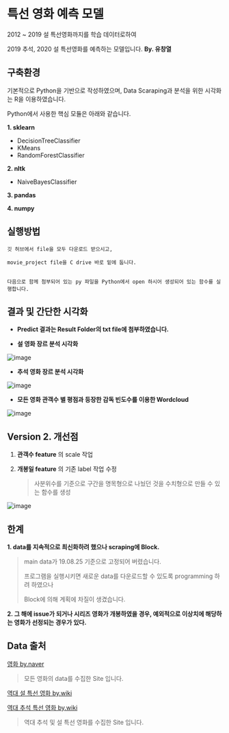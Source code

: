 # 특선 영화 예측 모델

2012 ~ 2019 설 특선영화까지를 학습 데이터로하여

2019 추석, 2020 설 특선영화를 예측하는 모델입니다.           __By. 유창열__




## 구축환경

기본적으로 Python을 기반으로 작성하였으며, Data Scaraping과 분석을 위한 시각화는 R을 이용하였습니다.

Python에서 사용한 핵심 모듈은 아래와 같습니다.

__1. sklearn__
  * DecisionTreeClassifier
  * KMeans
  * RandomForestClassifier
  
__2. nltk__
  * NaiveBayesClassifier

__3. pandas__

__4. numpy__




## 실행방법


    깃 허브에서 file을 모두 다운로드 받으시고, 

    movie_project file을 C drive 바로 밑에 둡니다.
    
    
    다음으로 함께 첨부되어 있는 py 파일을 Python에서 open 하시어 생성되어 있는 함수를 실행합니다.




## 결과 및 간단한 시각화

* __Predict 결과는 Result Folder의 txt file에 첨부하였습니다.__

* __설 영화 장르 분석 시각화__

![image](https://user-images.githubusercontent.com/59518805/71890073-e07eb380-3186-11ea-82c2-fe50d9c70c8e.png)

* __추석 영화 장르 분석 시각화__

![image](https://user-images.githubusercontent.com/59518805/71890271-42d7b400-3187-11ea-8df3-e79dceb44ce8.png)

* __모든 영화 관객수 별 평점과 등장한 감독 빈도수를 이용한 Wordcloud__

![image](https://user-images.githubusercontent.com/59518805/71890639-13757700-3188-11ea-979e-94e662b1f072.png)

## Version 2. 개선점

1. __관객수 feature__ 의 scale 작업


1. __개봉일 feature__ 의 기존 label 작업 수정
   > 사분위수를 기준으로 구간을 명목형으로 나눴던 것을 수치형으로 만들 수 있는 함수를 생성

![image](https://user-images.githubusercontent.com/59518805/71889335-4702d200-3185-11ea-9456-b464c008c04b.png)


## 한계

__1. data를 지속적으로 최신화하려 했으나 scraping에 Block.__
   > main data가 19.08.25 기준으로 고정되어 버렸습니다.
   >
   > 프로그램을 실행시키면 새로운 data를 다운로드할 수 있도록 programming 하려 하였으나 
   >
   > Block에 의해 계획에 차질이 생겼습니다.
   
__2. 그 해에 issue가 되거나 시리즈 영화가 개봉하였을 경우, 예외적으로 이상치에 해당하는 영화가 선정되는 경우가 있다.__


## Data 출처

[영화 by.naver](https://search.naver.com/search.naver?sm=tab_hty.top&where=nexearch&query=%EC%97%AD%EB%8C%80+%EC%98%81%ED%99%94+%EC%88%9C%EC%9C%84&oquery=2020%EB%85%84+%EC%98%81%ED%99%94+%EC%88%9C%EC%9C%84&tqi=UmeBmlp0YiRss57CbjKssssst78-217013)
  > 모든 영화의 data를 수집한 Site 입니다. 
  
[역대 설 특선 영화 by.wiki](https://ko.wikipedia.org/wiki/%EC%84%A4%EB%82%A0%ED%8A%B9%EC%84%A0%EC%98%81%ED%99%94)

[역대 추석 특선 영화 by.wiki](https://ko.wikipedia.org/wiki/%EC%B6%94%EC%84%9D%ED%8A%B9%EC%84%A0%EC%98%81%ED%99%94)
  > 역대 추석 및 설 특선 영화를 수집한 Site 입니다.
